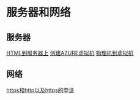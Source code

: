 # 服务器和网络

## 服务器
[HTML到服务器上](AZURE/HTML放到服务器上/HTML到服务器.md)
[创建AZURE虚拟机](AZURE/创建AZURE虚拟机/CreateAZUREVM.md)
[物理机到虚拟机](AZURE/传输文件/物理机到虚拟机.md)


## 网络

[https和http以及https的申请](网络/https和http以及https的申请.md)